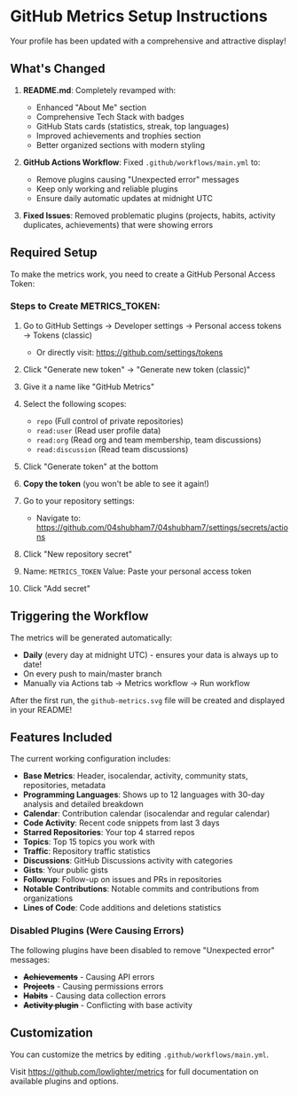 # GitHub Metrics Setup Instructions

Your profile has been updated with a comprehensive and attractive display! 

## What's Changed

1. **README.md**: Completely revamped with:
   - Enhanced "About Me" section
   - Comprehensive Tech Stack with badges
   - GitHub Stats cards (statistics, streak, top languages)
   - Improved achievements and trophies section
   - Better organized sections with modern styling
   
2. **GitHub Actions Workflow**: Fixed `.github/workflows/main.yml` to:
   - Remove plugins causing "Unexpected error" messages
   - Keep only working and reliable plugins
   - Ensure daily automatic updates at midnight UTC
   
3. **Fixed Issues**: Removed problematic plugins (projects, habits, activity duplicates, achievements) that were showing errors

## Required Setup

To make the metrics work, you need to create a GitHub Personal Access Token:

### Steps to Create METRICS_TOKEN:

1. Go to GitHub Settings → Developer settings → Personal access tokens → Tokens (classic)
   - Or directly visit: https://github.com/settings/tokens

2. Click "Generate new token" → "Generate new token (classic)"

3. Give it a name like "GitHub Metrics"

4. Select the following scopes:
   - `repo` (Full control of private repositories)
   - `read:user` (Read user profile data)
   - `read:org` (Read org and team membership, team discussions)
   - `read:discussion` (Read team discussions)

5. Click "Generate token" at the bottom

6. **Copy the token** (you won't be able to see it again!)

7. Go to your repository settings:
   - Navigate to: https://github.com/04shubham7/04shubham7/settings/secrets/actions
   
8. Click "New repository secret"

9. Name: `METRICS_TOKEN`
   Value: Paste your personal access token

10. Click "Add secret"

## Triggering the Workflow

The metrics will be generated automatically:
- **Daily** (every day at midnight UTC) - ensures your data is always up to date!
- On every push to main/master branch
- Manually via Actions tab → Metrics workflow → Run workflow

After the first run, the `github-metrics.svg` file will be created and displayed in your README!

## Features Included

The current working configuration includes:
- **Base Metrics**: Header, isocalendar, activity, community stats, repositories, metadata
- **Programming Languages**: Shows up to 12 languages with 30-day analysis and detailed breakdown
- **Calendar**: Contribution calendar (isocalendar and regular calendar)
- **Code Activity**: Recent code snippets from last 3 days
- **Starred Repositories**: Your top 4 starred repos
- **Topics**: Top 15 topics you work with
- **Traffic**: Repository traffic statistics
- **Discussions**: GitHub Discussions activity with categories
- **Gists**: Your public gists
- **Followup**: Follow-up on issues and PRs in repositories
- **Notable Contributions**: Notable commits and contributions from organizations
- **Lines of Code**: Code additions and deletions statistics

### Disabled Plugins (Were Causing Errors)
The following plugins have been disabled to remove "Unexpected error" messages:
- ~~**Achievements**~~ - Causing API errors
- ~~**Projects**~~ - Causing permissions errors
- ~~**Habits**~~ - Causing data collection errors  
- ~~**Activity plugin**~~ - Conflicting with base activity

## Customization

You can customize the metrics by editing `.github/workflows/main.yml`. 

Visit https://github.com/lowlighter/metrics for full documentation on available plugins and options.
